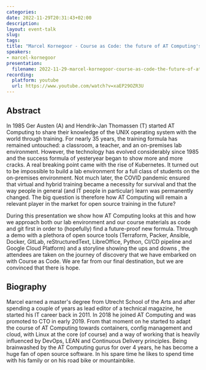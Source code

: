 ```yaml
---
categories:
date: 2022-11-29T20:31:43+02:00
description:
layout: event-talk
slug:
tags:
title: "Marcel Kornegoor - Course as Code: the future of AT Computing's training courses"
speakers:
- marcel-kornegoor
presentation:
  filename: 2022-11-29-marcel-kornegoor-course-as-code-the-future-of-at-computings-training-courses.pdf
recording:
  platform: youtube
  url: https://www.youtube.com/watch?v=xaEP29OZR3U
---
```


## Abstract

In 1985 Ger Austen (A) and Hendrik-Jan Thomassen (T) started AT Computing to share their knowledge of the UNIX operating system with the world through training. For nearly 35 years, the training formula has remained untouched: a classroom, a teacher, and an on-premises lab environment. However, the technology has evolved considerably since 1985 and the success formula of yesteryear began to show more and more cracks. A real breaking point came with the rise of Kubernetes. It turned out to be impossible to build a lab environment for a full class of students on the on-premises environment. Not much later, the COVID pandemic ensured that virtual and hybrid training became a necessity for survival and that the way people in general (and IT people in particular) learn was permanently changed. The big question is therefore how AT Computing will remain a relevant player in the market for open source training in the future?

During this presentation we show how AT Computing looks at this and how we approach both our lab environment and our course materials as code and git first in order to (hopefully) find a future-proof new formula. Through a demo with a plethora of open source tools (Terraform, Packer, Ansible, Docker, GitLab, reStructuredText, LibreOffice, Python, CI/CD pipeline and Google Cloud Platform) and a storyline showing the ups and downs , the attendees are taken on the journey of discovery that we have embarked on with Course as Code. We are far from our final destination, but we are convinced that there is hope.

## Biography

Marcel earned a master's degree from Utrecht School of the Arts and after spending a couple of years as lead editor of a technical magazine, he started his IT career back in 2011. In 2018 he joined AT Computing and was promoted to CTO in early 2019. From that moment on he started to adapt the course of AT Computing towards containers, config management and cloud, with Linux at the core (of course) and a way of working that is heavily influenced by DevOps, LEAN and Continuous Delivery principles. Being brainwashed by the AT Computing gurus for over 4 years, he has become a huge fan of open source software. In his spare time he likes to spend time with his family or on his road bike or mountainbike.